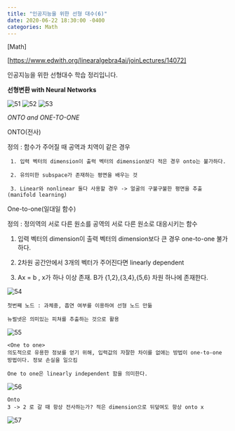 ```yaml
---
title: "인공지능을 위한 선형 대수(6)"
date: 2020-06-22 18:30:00 -0400
categories: Math
---
```

[Math]

[https://www.edwith.org/linearalgebra4ai/joinLectures/14072] 

인공지능을 위한 선형대수 학습 정리입니다.

**선형변환 with Neural Networks**

![51](https://user-images.githubusercontent.com/60867950/85272498-35a14e00-b4b7-11ea-9745-d0b5ba10276d.PNG)
![52](https://user-images.githubusercontent.com/60867950/85272503-36d27b00-b4b7-11ea-89fd-a9fc9b7c5a40.PNG)
![53](https://user-images.githubusercontent.com/60867950/85272506-3803a800-b4b7-11ea-8703-3b653a08c0ac.PNG)

*ONTO and ONE-TO-ONE*

ONTO(전사)

  정의 : 함수가 주어질 때 공역과 치역이 같은 경우
     
     1. 입력 벡터의 dimension이 출력 벡터의 dimension보다 적은 경우 onto는 불가하다.
     
     2. 유의미한 subspace가 존재하는 평면을 배우는 것
     
     3. Linear와 nonlinear 둘다 사용할 경우 -> 얼굴의 구불구불한 평면을 추출 (manifold learning)
    

One-to-one(일대일 함수)

   정의 : 정의역의 서로 다른 원소를 공역의 서로 다른 원소로 대응시키는 함수
   
   1. 입력 벡터의 dimension이 출력 벡터의 dimension보다 큰 경우 one-to-one 불가하다.
   
   2. 2차원 공간안에서 3개의 벡터가 주어진다면 linearly dependent
   
   3. Ax = b , x가 하나 이상 존재. B가 {1,2},{3,4},{5,6} 차원 하나에 존재한다.
   
![54](https://user-images.githubusercontent.com/60867950/85272510-389c3e80-b4b7-11ea-8cf7-733cb5b61544.PNG)

    첫번째 노드 : 과체중, 흡연 여부를 이용하여 선형 노드 만듦
    
    뉴럴넷은 의미있는 피쳐를 추출하는 것으로 활용 
    
![55](https://user-images.githubusercontent.com/60867950/85272514-3a660200-b4b7-11ea-82fc-67d1ed964aad.PNG)
    
    <One to one>
    의도적으로 유용한 정보를 얻기 위해, 입력값의 자잘한 차이를 없애는 방법이 one-to-one 방법이다. 정보 손실을 일으킴
    
    One to one은 linearly independent 함을 의미한다.

![56](https://user-images.githubusercontent.com/60867950/85272518-3b972f00-b4b7-11ea-86c8-9406a7130fb7.PNG) 
    
    Onto
    3 -> 2 로 갈 때 항상 전사하는가? 적은 dimension으로 뒤덮여도 항상 onto x


![57](https://user-images.githubusercontent.com/60867950/85272521-3c2fc580-b4b7-11ea-87f7-5b7dc216f468.PNG)

   
